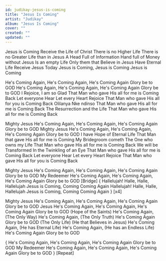 ```yaml
---
id: judikay-jesus-is-coming
title: "Jesus Is Coming"
artist: "Judikay"
album: "Jesus Is Coming"
cover: ""
created: ""
updated: ""
---
```


Jesus is Coming
Receive the Life of Christ
There is no Higher Life
There is no Greater Life than in Jesus
A Head Full of Information
Hand full of Money without Jesus
Is an empty Life
Only them that Believe in Jesus
Have Eternal Life
Receive Jesus Today
Jesus is Coming, Jesus is Coming
Jesus is Coming

He's Coming Again,
He's Coming Again, He's Coming Again
Glory be to GOD
He's Coming Again,
He's Coming Again,
He's Coming Again
Glory be to GOD
I Rejoice, I am so Glad
That Man who gave
His all for me is Coming Back
Let everyone Hear
Let every Heart Rejoice
That Man who gave
His all for you is Coming Back
Olilanya Nke ndinso
That Man who gave
His all for me is Coming Back
The Resurrection and the Life
That Man who gave
His all for me is Coming Back

Mighty Jesus
He's Coming Again,
He's Coming Again,
He's Coming Again
Glory be to GOD
Mighty Jesus
He's Coming Again,
He's Coming Again, He's Coming Again
Glory be to GOD
I have Hope of Eternal Life
That Man that gave
His all for me is Coming
My Bridegroom cometh
The One who owns my Life
That Man who gave
His all for me is Coming Back
We will be Transformed
In the Twinkling of an Eye
That Man who gave
His all for me is Coming Back
Let everyone Hear
Let every Heart Rejoice
That Man who gave
His all for you is Coming Back

Mighty Jesus
He's Coming Again,
He's Coming Again, He's Coming Again
Glory be to GOD
My Redeemer
He's Coming Again,
He's Coming Again, He's Coming Again
Glory be to GOD
[Bridge]
{ Hallelujah!
Halle, Halle, Hallelujah
Jesus is Coming, Coming
Coming Again
Hallelujah!
Halle, Halle, Hallelujah
Jesus is Coming, Coming
Coming Again } [x4]

Mighty Jesus
He's Coming Again,
He's Coming Again, He's Coming Again
Glory be to GOD
Jesus
He's Coming Again,
He's Coming Again, He's Coming Again
Glory be to GOD
(Hope of the Saints)
He's Coming Again,
(The Only Way) He's Coming Again,
(The Only Truth) He's Coming Again
Glory be to GOD (The Only Life)
(He that Believes in Jesus)
He's Coming Again,
(He has Eternal Life)
He's Coming Again,
(He has an Endless Life)
He's Coming Again
Glory be to GOD

{ He's Coming Again,
He's Coming Again, He's Coming Again
Glory be to GOD
My Redeemer
He's Coming Again,
He's Coming Again, He's Coming Again
Glory be to GOD } [Repeat]